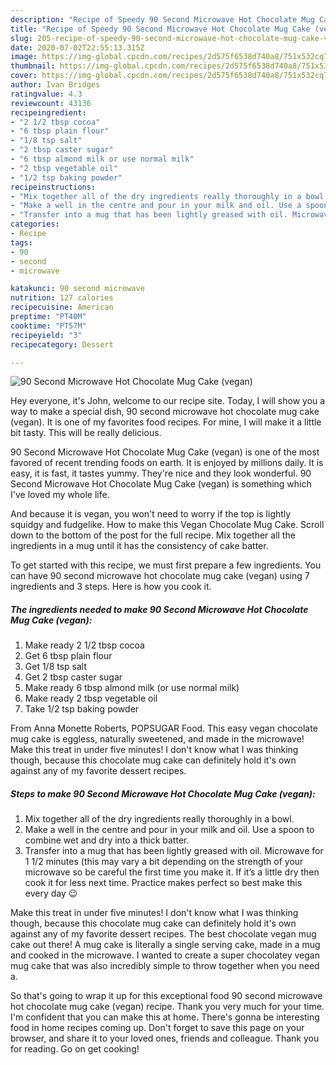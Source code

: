 ```yaml
---
description: "Recipe of Speedy 90 Second Microwave Hot Chocolate Mug Cake (vegan)"
title: "Recipe of Speedy 90 Second Microwave Hot Chocolate Mug Cake (vegan)"
slug: 205-recipe-of-speedy-90-second-microwave-hot-chocolate-mug-cake-vegan
date: 2020-07-02T22:55:13.315Z
image: https://img-global.cpcdn.com/recipes/2d575f6538d740a8/751x532cq70/90-second-microwave-hot-chocolate-mug-cake-vegan-recipe-main-photo.jpg
thumbnail: https://img-global.cpcdn.com/recipes/2d575f6538d740a8/751x532cq70/90-second-microwave-hot-chocolate-mug-cake-vegan-recipe-main-photo.jpg
cover: https://img-global.cpcdn.com/recipes/2d575f6538d740a8/751x532cq70/90-second-microwave-hot-chocolate-mug-cake-vegan-recipe-main-photo.jpg
author: Ivan Bridges
ratingvalue: 4.3
reviewcount: 43136
recipeingredient:
- "2 1/2 tbsp cocoa"
- "6 tbsp plain flour"
- "1/8 tsp salt"
- "2 tbsp caster sugar"
- "6 tbsp almond milk or use normal milk"
- "2 tbsp vegetable oil"
- "1/2 tsp baking powder"
recipeinstructions:
- "Mix together all of the dry ingredients really thoroughly in a bowl."
- "Make a well in the centre and pour in your milk and oil. Use a spoon to combine wet and dry into a thick batter."
- "Transfer into a mug that has been lightly greased with oil. Microwave for 1 1/2 minutes (this may vary a bit depending on the strength of your microwave so be careful the first time you make it. If it’s a little dry then cook it for less next time. Practice makes perfect so best make this every day 😉"
categories:
- Recipe
tags:
- 90
- second
- microwave

katakunci: 90 second microwave 
nutrition: 127 calories
recipecuisine: American
preptime: "PT40M"
cooktime: "PT57M"
recipeyield: "3"
recipecategory: Dessert

---
```



![90 Second Microwave Hot Chocolate Mug Cake (vegan)](https://img-global.cpcdn.com/recipes/2d575f6538d740a8/751x532cq70/90-second-microwave-hot-chocolate-mug-cake-vegan-recipe-main-photo.jpg)

Hey everyone, it's John, welcome to our recipe site. Today, I will show you a way to make a special dish, 90 second microwave hot chocolate mug cake (vegan). It is one of my favorites food recipes. For mine, I will make it a little bit tasty. This will be really delicious.

90 Second Microwave Hot Chocolate Mug Cake (vegan) is one of the most favored of recent trending foods on earth. It is enjoyed by millions daily. It is easy, it is fast, it tastes yummy. They're nice and they look wonderful. 90 Second Microwave Hot Chocolate Mug Cake (vegan) is something which I've loved my whole life.

And because it is vegan, you won&#39;t need to worry if the top is lightly squidgy and fudgelike. How to make this Vegan Chocolate Mug Cake. Scroll down to the bottom of the post for the full recipe. Mix together all the ingredients in a mug until it has the consistency of cake batter.


To get started with this recipe, we must first prepare a few ingredients. You can have 90 second microwave hot chocolate mug cake (vegan) using 7 ingredients and 3 steps. Here is how you cook it.

<!--inarticleads1-->

##### The ingredients needed to make 90 Second Microwave Hot Chocolate Mug Cake (vegan):

1. Make ready 2 1/2 tbsp cocoa
1. Get 6 tbsp plain flour
1. Get 1/8 tsp salt
1. Get 2 tbsp caster sugar
1. Make ready 6 tbsp almond milk (or use normal milk)
1. Make ready 2 tbsp vegetable oil
1. Take 1/2 tsp baking powder


From Anna Monette Roberts, POPSUGAR Food. This easy vegan chocolate mug cake is eggless, naturally sweetened, and made in the microwave! Make this treat in under five minutes! I don&#39;t know what I was thinking though, because this chocolate mug cake can definitely hold it&#39;s own against any of my favorite dessert recipes. 

<!--inarticleads2-->

##### Steps to make 90 Second Microwave Hot Chocolate Mug Cake (vegan):

1. Mix together all of the dry ingredients really thoroughly in a bowl.
1. Make a well in the centre and pour in your milk and oil. Use a spoon to combine wet and dry into a thick batter.
1. Transfer into a mug that has been lightly greased with oil. Microwave for 1 1/2 minutes (this may vary a bit depending on the strength of your microwave so be careful the first time you make it. If it’s a little dry then cook it for less next time. Practice makes perfect so best make this every day 😉


Make this treat in under five minutes! I don&#39;t know what I was thinking though, because this chocolate mug cake can definitely hold it&#39;s own against any of my favorite dessert recipes. The best chocolate vegan mug cake out there! A mug cake is literally a single serving cake, made in a mug and cooked in the microwave. I wanted to create a super chocolatey vegan mug cake that was also incredibly simple to throw together when you need a. 

So that's going to wrap it up for this exceptional food 90 second microwave hot chocolate mug cake (vegan) recipe. Thank you very much for your time. I'm confident that you can make this at home. There's gonna be interesting food in home recipes coming up. Don't forget to save this page on your browser, and share it to your loved ones, friends and colleague. Thank you for reading. Go on get cooking!
